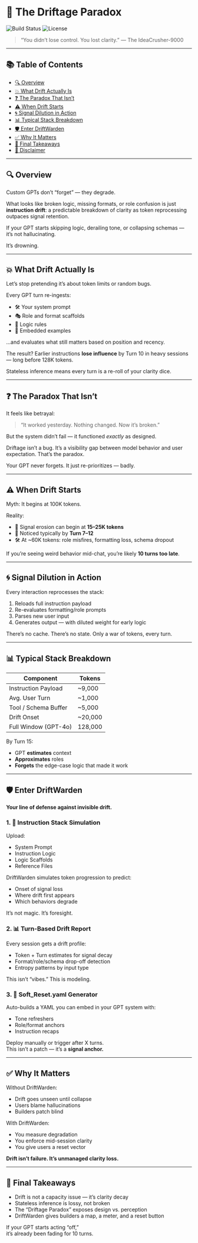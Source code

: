 # 🧠 The Driftage Paradox

![Build Status](https://img.shields.io/badge/build-passing-brightgreen)
![License](https://img.shields.io/badge/license-MIT-blue)

> “You didn’t lose control. You lost clarity.” — The IdeaCrusher-9000

---

## 📚 Table of Contents

- [:mag: Overview](#mag-overview)
- [:boom: What Drift Actually Is](#boom-what-drift-actually-is)
- [:question: The Paradox That Isn’t](#question-the-paradox-that-isnt)
- [:warning: When Drift Starts](#warning-when-drift-starts)
- [:cyclone: Signal Dilution in Action](#cyclone-signal-dilution-in-action)
- [:bar_chart: Typical Stack Breakdown](#bar_chart-typical-stack-breakdown)
- [:shield: Enter DriftWarden](#shield-enter-driftwarden)
- [:white_check_mark: Why It Matters](#white_check_mark-why-it-matters)
- [:brain: Final Takeaways](#brain-final-takeaways)
- [📄 Disclaimer](#-disclaimer)

---

## :mag: Overview

Custom GPTs don’t “forget” — they degrade.

What looks like broken logic, missing formats, or role confusion is just **instruction drift**: a predictable breakdown of clarity as token reprocessing outpaces signal retention.

If your GPT starts skipping logic, derailing tone, or collapsing schemas — it’s not hallucinating.

It’s drowning.

---

## :boom: What Drift Actually Is

Let’s stop pretending it’s about token limits or random bugs.

Every GPT turn re-ingests:
- 🛠 Your system prompt
- 🎭 Role and format scaffolds
- 📜 Logic rules
- 🧪 Embedded examples

...and evaluates what still matters based on position and recency.

The result? Earlier instructions **lose influence** by Turn 10 in heavy sessions — long before 128K tokens.

Stateless inference means every turn is a re-roll of your clarity dice.

---

## :question: The Paradox That Isn’t

It feels like betrayal:
> “It worked yesterday. Nothing changed. Now it’s broken.”

But the system didn’t fail — it functioned *exactly* as designed.

Driftage isn’t a bug. It’s a visibility gap between model behavior and user expectation. That’s the paradox.

Your GPT never forgets. It just re-prioritizes — badly.

---

## :warning: When Drift Starts

Myth: It begins at 100K tokens.

Reality:
- 🧠 Signal erosion can begin at **15–25K tokens**
- 🔁 Noticed typically by **Turn 7–12**
- 🛠 At ~60K tokens: role misfires, formatting loss, schema dropout

If you’re seeing weird behavior mid-chat, you’re likely **10 turns too late**.

---

## :cyclone: Signal Dilution in Action

Every interaction reprocesses the stack:

1. Reloads full instruction payload
2. Re-evaluates formatting/role prompts
3. Parses new user input
4. Generates output — with diluted weight for early logic

There’s no cache.
There’s no state.
Only a war of tokens, every turn.

---

## :bar_chart: Typical Stack Breakdown

| Component               | Tokens |
|-------------------------|--------|
| Instruction Payload     | ~9,000 |
| Avg. User Turn          | ~1,000 |
| Tool / Schema Buffer    | ~5,000 |
| Drift Onset             | ~20,000 |
| Full Window (GPT-4o)    | 128,000 |

By Turn 15:
- GPT **estimates** context
- **Approximates** roles
- **Forgets** the edge-case logic that made it work

---

## :shield: Enter DriftWarden

**Your line of defense against invisible drift.**

### 1. 🧪 Instruction Stack Simulation

Upload:
- System Prompt
- Instruction Logic
- Logic Scaffolds
- Reference Files

DriftWarden simulates token progression to predict:
- Onset of signal loss
- Where drift first appears
- Which behaviors degrade

It’s not magic. It’s foresight.

### 2. 📊 Turn-Based Drift Report

Every session gets a drift profile:
- Token + Turn estimates for signal decay
- Format/role/schema drop-off detection
- Entropy patterns by input type

This isn’t “vibes.” This is modeling.

### 3. 🧬 Soft_Reset.yaml Generator

Auto-builds a YAML you can embed in your GPT system with:
- Tone refreshers
- Role/format anchors
- Instruction recaps

Deploy manually or trigger after X turns.  
This isn’t a patch — it’s a **signal anchor.**

---

## :white_check_mark: Why It Matters

Without DriftWarden:
- Drift goes unseen until collapse
- Users blame hallucinations
- Builders patch blind

With DriftWarden:
- You measure degradation
- You enforce mid-session clarity
- You give users a reset vector

**Drift isn’t failure. It’s unmanaged clarity loss.**

---

## :brain: Final Takeaways

- Drift is not a capacity issue — it’s clarity decay
- Stateless inference is lossy, not broken
- The “Driftage Paradox” exposes design vs. perception
- DriftWarden gives builders a map, a meter, and a reset button

If your GPT starts acting “off,”  
it’s already been fading for 10 turns.

